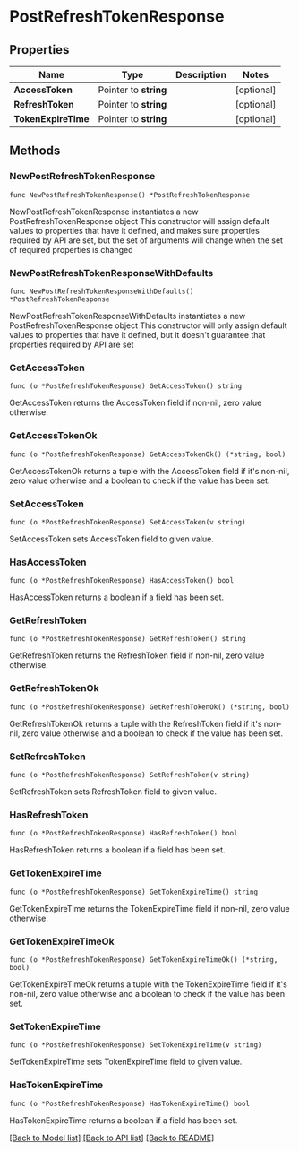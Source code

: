 # PostRefreshTokenResponse

## Properties

Name | Type | Description | Notes
------------ | ------------- | ------------- | -------------
**AccessToken** | Pointer to **string** |  | [optional] 
**RefreshToken** | Pointer to **string** |  | [optional] 
**TokenExpireTime** | Pointer to **string** |  | [optional] 

## Methods

### NewPostRefreshTokenResponse

`func NewPostRefreshTokenResponse() *PostRefreshTokenResponse`

NewPostRefreshTokenResponse instantiates a new PostRefreshTokenResponse object
This constructor will assign default values to properties that have it defined,
and makes sure properties required by API are set, but the set of arguments
will change when the set of required properties is changed

### NewPostRefreshTokenResponseWithDefaults

`func NewPostRefreshTokenResponseWithDefaults() *PostRefreshTokenResponse`

NewPostRefreshTokenResponseWithDefaults instantiates a new PostRefreshTokenResponse object
This constructor will only assign default values to properties that have it defined,
but it doesn't guarantee that properties required by API are set

### GetAccessToken

`func (o *PostRefreshTokenResponse) GetAccessToken() string`

GetAccessToken returns the AccessToken field if non-nil, zero value otherwise.

### GetAccessTokenOk

`func (o *PostRefreshTokenResponse) GetAccessTokenOk() (*string, bool)`

GetAccessTokenOk returns a tuple with the AccessToken field if it's non-nil, zero value otherwise
and a boolean to check if the value has been set.

### SetAccessToken

`func (o *PostRefreshTokenResponse) SetAccessToken(v string)`

SetAccessToken sets AccessToken field to given value.

### HasAccessToken

`func (o *PostRefreshTokenResponse) HasAccessToken() bool`

HasAccessToken returns a boolean if a field has been set.

### GetRefreshToken

`func (o *PostRefreshTokenResponse) GetRefreshToken() string`

GetRefreshToken returns the RefreshToken field if non-nil, zero value otherwise.

### GetRefreshTokenOk

`func (o *PostRefreshTokenResponse) GetRefreshTokenOk() (*string, bool)`

GetRefreshTokenOk returns a tuple with the RefreshToken field if it's non-nil, zero value otherwise
and a boolean to check if the value has been set.

### SetRefreshToken

`func (o *PostRefreshTokenResponse) SetRefreshToken(v string)`

SetRefreshToken sets RefreshToken field to given value.

### HasRefreshToken

`func (o *PostRefreshTokenResponse) HasRefreshToken() bool`

HasRefreshToken returns a boolean if a field has been set.

### GetTokenExpireTime

`func (o *PostRefreshTokenResponse) GetTokenExpireTime() string`

GetTokenExpireTime returns the TokenExpireTime field if non-nil, zero value otherwise.

### GetTokenExpireTimeOk

`func (o *PostRefreshTokenResponse) GetTokenExpireTimeOk() (*string, bool)`

GetTokenExpireTimeOk returns a tuple with the TokenExpireTime field if it's non-nil, zero value otherwise
and a boolean to check if the value has been set.

### SetTokenExpireTime

`func (o *PostRefreshTokenResponse) SetTokenExpireTime(v string)`

SetTokenExpireTime sets TokenExpireTime field to given value.

### HasTokenExpireTime

`func (o *PostRefreshTokenResponse) HasTokenExpireTime() bool`

HasTokenExpireTime returns a boolean if a field has been set.


[[Back to Model list]](../README.md#documentation-for-models) [[Back to API list]](../README.md#documentation-for-api-endpoints) [[Back to README]](../README.md)


